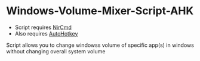 # Windows-Volume-Mixer-Script-AHK

- Script requires [NirCmd](https://www.nirsoft.net/utils/nircmd.html)
- Also requires [AutoHotkey](https://www.autohotkey.com/download/)

Script allows you to change windowss volume of specific app(s) in windows without changing overall system volume
